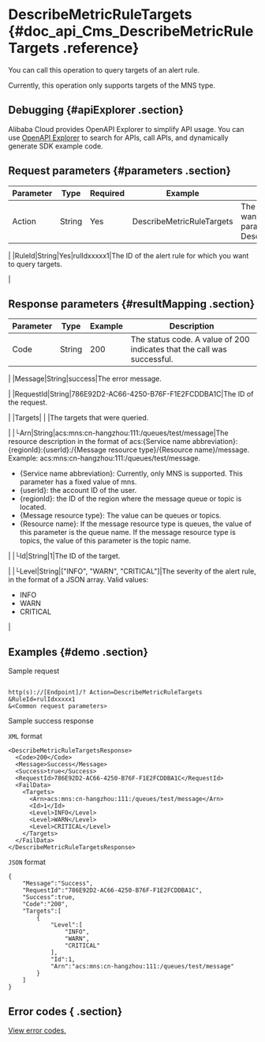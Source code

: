 # DescribeMetricRuleTargets {#doc_api_Cms_DescribeMetricRuleTargets .reference}

You can call this operation to query targets of an alert rule.

Currently, this operation only supports targets of the MNS type.

## Debugging {#apiExplorer .section}

Alibaba Cloud provides OpenAPI Explorer to simplify API usage. You can use [OpenAPI Explorer](https://api.aliyun.com/#product=Cms&api=DescribeMetricRuleTargets) to search for APIs, call APIs, and dynamically generate SDK example code.

## Request parameters {#parameters .section}

|Parameter|Type|Required|Example|Description|
|---------|----|--------|-------|-----------|
|Action|String|Yes|DescribeMetricRuleTargets|The operation that you want to perform. Set this parameter to DescribeMetricRuleTargets.

 |
|RuleId|String|Yes|rulIdxxxxx1|The ID of the alert rule for which you want to query targets.

 |

## Response parameters {#resultMapping .section}

|Parameter|Type|Example|Description|
|---------|----|-------|-----------|
|Code|String|200|The status code. A value of 200 indicates that the call was successful.

 |
|Message|String|success|The error message.

 |
|RequestId|String|786E92D2-AC66-4250-B76F-F1E2FCDDBA1C|The ID of the request.

 |
|Targets| | |The targets that were queried.

 |
|└Arn|String|acs:mns:cn-hangzhou:111:/queues/test/message|The resource description in the format of acs:\{Service name abbreviation\}:\{regionId\}:\{userId\}:/\{Message resource type\}/\{Resource name\}/message. Example: acs:mns:cn-hangzhou:111:/queues/test/message.

 -   \{Service name abbreviation\}: Currently, only MNS is supported. This parameter has a fixed value of mns.
-   \{userId\}: the account ID of the user.
-   \{regionId\}: the ID of the region where the message queue or topic is located.
-   \{Message resource type\}: The value can be queues or topics.
-   \{Resource name\}: If the message resource type is queues, the value of this parameter is the queue name. If the message resource type is topics, the value of this parameter is the topic name.

 |
|└Id|String|1|The ID of the target.

 |
|└Level|String|\["INFO", "WARN", "CRITICAL"\]|The severity of the alert rule, in the format of a JSON array. Valid values:

 -   INFO
-   WARN
-   CRITICAL

 |

## Examples {#demo .section}

Sample request

``` {#request_demo}

http(s)://[Endpoint]/? Action=DescribeMetricRuleTargets
&RuleId=rulIdxxxxx1
&<Common request parameters>

```

Sample success response

`XML` format

``` {#xml_return_success_demo}
<DescribeMetricRuleTargetsResponse>
  <Code>200</Code>
  <Message>Success</Message>
  <Success>true</Success>
  <RequestId>786E92D2-AC66-4250-B76F-F1E2FCDDBA1C</RequestId>
  <FailData>
    <Targets>
      <Arn>acs:mns:cn-hangzhou:111:/queues/test/message</Arn>
      <Id>1</Id>
      <Level>INFO</Level>
      <Level>WARN</Level>
      <Level>CRITICAL</Level>
    </Targets>
  </FailData>
</DescribeMetricRuleTargetsResponse>

```

`JSON` format

``` {#json_return_success_demo}
{
	"Message":"Success",
	"RequestId":"786E92D2-AC66-4250-B76F-F1E2FCDDBA1C",
	"Success":true,
	"Code":"200",
	"Targets":[
		{
			"Level":[
				"INFO",
				"WARN",
				"CRITICAL"
			],
			"Id":1,
			"Arn":"acs:mns:cn-hangzhou:111:/queues/test/message"
		}
	]
}
```

## Error codes { .section}

[View error codes.](https://error-center.aliyun.com/status/product/Cms)

